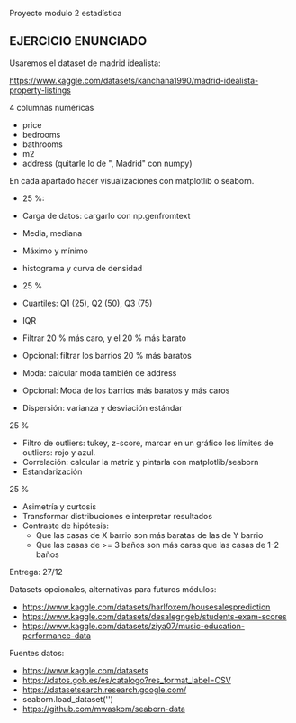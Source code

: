Proyecto modulo 2 estadística

## EJERCICIO ENUNCIADO

Usaremos el dataset de madrid idealista:

https://www.kaggle.com/datasets/kanchana1990/madrid-idealista-property-listings


4 columnas numéricas

* price
* bedrooms
* bathrooms
* m2
* address (quitarle lo de ", Madrid" con numpy)

En cada apartado hacer visualizaciones con matplotlib o seaborn.

* 25 %:

* Carga de datos: cargarlo con np.genfromtext
* Media, mediana
* Máximo y mínimo
* histograma y curva de densidad

* 25 %

* Cuartiles: Q1 (25), Q2 (50), Q3 (75)
* IQR
* Filtrar 20 % más caro, y el 20 % más barato
* Opcional: filtrar los barrios 20 % más baratos
* Moda: calcular moda también de address
* Opcional: Moda de los barrios más baratos y más caros
* Dispersión: varianza y desviación estándar

25 % 

* Filtro de outliers: tukey, z-score, marcar en un gráfico los límites de outliers: rojo y azul.
* Correlación: calcular la matriz y pintarla con matplotlib/seaborn
* Estandarización

25 % 

* Asimetría y curtosis
* Transformar distribuciones e interpretar resultados
* Contraste de hipótesis:
    * Que las casas de X barrio son más baratas de las de Y barrio
    * Que las casas de >= 3 baños son más caras que las casas de 1-2 baños


Entrega: 27/12


Datasets opcionales, alternativas para futuros módulos:

* https://www.kaggle.com/datasets/harlfoxem/housesalesprediction
* https://www.kaggle.com/datasets/desalegngeb/students-exam-scores
* https://www.kaggle.com/datasets/ziya07/music-education-performance-data

Fuentes datos:

* https://www.kaggle.com/datasets
* https://datos.gob.es/es/catalogo?res_format_label=CSV
* https://datasetsearch.research.google.com/
* seaborn.load_dataset('')
* https://github.com/mwaskom/seaborn-data